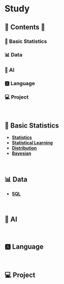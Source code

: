 # Study


## 📃 Contents 📃
### 📏 Basic Statistics
### 📊 Data
### 🎩 AI
### 🅰️ Language
### 💻 Project
<br>


## 📏 Basic Statistics

* **[Statistics](https://github.com/novicedata/Study/tree/main/1Basic_Statistics/statistics)**
* **[Statistical Learning](https://github.com/novicedata/Study/tree/main/1Basic_Statistics/statistical_learning)**
* **[Distribution](https://github.com/novicedata/Study/tree/main/1Basic_Statistics/distribution)**
* **[Bayesian](https://github.com/novicedata/Study/tree/main/1Basic_Statistics/Bayesian)**
<br>

## 📊 Data
* **[SQL](https://github.com/novicedata/SQL)**
<br>

## 🎩 AI

<br>

## 🅰️ Language

<br>

## 💻 Project
